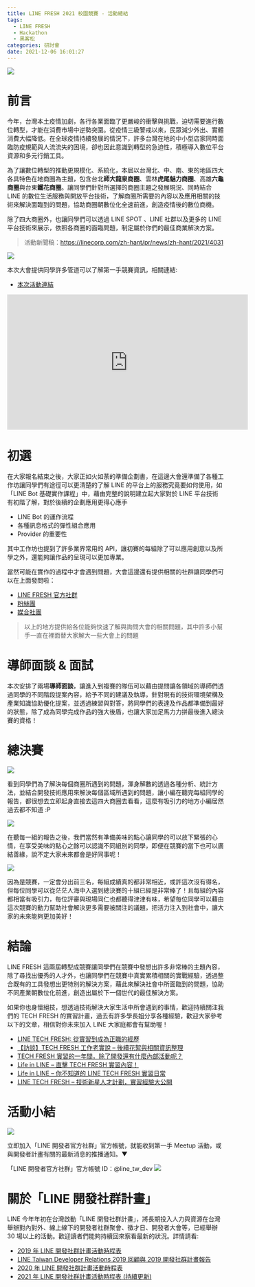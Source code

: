```yaml
---
title: LINE FRESH 2021 校園競賽 - 活動總結
tags:
  - LINE FRESH
  - Hackathon
  - 黑客松
categories: 研討會
date: 2021-12-06 16:01:27
---
```



![](https://nijialin.com/images/2021/fresh-2021/4.JPG)

# 前言

今年，台灣本土疫情加劇，各行各業面臨了更嚴峻的衝擊與挑戰，迫切需要進行數位轉型，才能在消費市場中逆勢突圍。從疫情三級警戒以來，民眾減少外出、實體消費大幅降低。在全球疫情持續發展的情況下，許多台灣在地的中小型店家同時面臨防疫規範與人流流失的困境，卻也因此意識到轉型的急迫性，積極導入數位平台資源和多元行銷工具。

為了讓數位轉型的推動更規模化、系統化，本屆以台灣北、中、南、東的地區四大各具特色在地商圈為主題，包含台北**師大龍泉商圈**、雲林**虎尾魅力商圈**、高雄**六龜商圈**與台東**鐵花商圈**。讓同學們針對所選擇的商圈主題之發展現況、同時結合 LINE 的數位生活服務與開放平台技術，了解商圈所需要的內容以及應用相關的技術來解決面臨到的問題，協助商圈朝數位化全速前進，創造疫情後的數位商機。

除了四大商圈外，也讓同學們可以透過 LINE SPOT 、LINE 社群以及更多的 LINE 平台技術來展示，依照各商圈的面臨問題，制定屬於你們的最佳商業解決方案。

> 活動新聞稿：https://linecorp.com/zh-hant/pr/news/zh-hant/2021/4031

![](https://nijialin.com/images/2021/fresh-2021/10.png)

本次大會提供同學許多管道可以了解第一手競賽資訊，相關連結:

- [本次活動連結](https://tw-fresh.line.me/)
<!-- more -->

<iframe width="560" height="315" src="https://www.youtube.com/embed/vBJ50m14dw0" title="YouTube video player" frameborder="0" allow="accelerometer; autoplay; clipboard-write; encrypted-media; gyroscope; picture-in-picture" allowfullscreen></iframe>

# 初選

在大家報名結束之後，大家正如火如荼的準備企劃書，在這邊大會還準備了各種工作坊讓同學們有途徑可以更清楚的了解 LINE 的平台上的服務究竟要如何使用，如「LINE Bot 基礎實作課程」中，藉由完整的說明建立起大家對於 LINE 平台技術有初階了解，對於後續的企劃應用更得心應手

<script async class="speakerdeck-embed" data-slide="24" data-id="0ec99040fbed4ad592fcf1c40dfa1f4e" data-ratio="1.77777777777778" src="//speakerdeck.com/assets/embed.js"></script>

- LINE Bot 的運作流程
- 各種訊息格式的彈性組合應用
- Provider 的重要性

<script async class="speakerdeck-embed" data-slide="6" data-id="0ec99040fbed4ad592fcf1c40dfa1f4e" data-ratio="1.77777777777778" src="//speakerdeck.com/assets/embed.js"></script>

其中工作坊也提到了許多業界常用的 API，讓初賽的每組除了可以應用創意以及所學之外，還能夠讓作品的呈現可以更加專業。

<script async class="speakerdeck-embed" data-slide="41" data-id="0ec99040fbed4ad592fcf1c40dfa1f4e" data-ratio="1.77777777777778" src="//speakerdeck.com/assets/embed.js"></script>

當然可能在實作的過程中才會遇到問題，大會這邊還有提供相關的社群讓同學們可以在上面發問啦：

- [LINE FRESH 官方社群](https://line.me/ti/g2/5HE7p2ZJqSWVmRhK0yf-yvulbn-ruJRM3cYVcw?utm_source=invitation&utm_medium=link_copy&utm_campaign=default)
- [粉絲團](https://www.facebook.com/LINEFRESHTW)
- [媒合社團](https://www.facebook.com/groups/1088588318552834)

> 以上的地方提供給各位能夠快速了解與詢問大會的相關問題，其中許多小幫手一直在裡面替大家解大一些大會上的問題

# 導師面談 & 面試

本次安排了兩場**導師面談**，讓進入到複賽的隊伍可以藉由提問讓各領域的導師們透過同學的不同階段提案內容，給予不同的建議及執導，針對現有的技術環境架構及產業知識協助優化提案，並透過練習與對答，將同學們的表達及作品都準備到最好的狀態，除了成為同學完成作品的強大後盾，也讓大家加足馬力力拼最後進入總決賽的資格！

# 總決賽

![](https://nijialin.com/images/2021/fresh-2021/1.JPG)

看到同學們為了解決每個商圈所遇到的問題，渾身解數的透過各種分析、統計方法，並結合開發技術應用來解決每個區域所遇到的問題，讓小編在聽完每組同學的報告，都很想去立即起身直接去這四大商圈去看看，這麼有吸引力的地方小編居然過去都不知道 :P

![](https://nijialin.com/images/2021/fresh-2021/3.JPG)

在聽每一組的報告之後，我們當然有準備美味的點心讓同學的可以放下緊張的心情，在享受美味的點心之餘可以認識不同組別的同學，即便在競賽的當下也可以廣結善緣，說不定大家未來都會是好同事呢！

![](https://nijialin.com/images/2021/fresh-2021/11.jpeg)

因為是競賽，一定會分出前三名，每組成績真的都非常相近，或許這次沒有得名，但每位同學可以從茫茫人海中入選到總決賽的十組已經是非常棒了！且每組的內容都相當有吸引力，每位評審與現場同仁也都聽得津津有味，希望每位同學可以藉由這次競賽的動力幫助社會解決更多需要被關注的議題，把活力注入到社會中，讓大家的未來能夠更加美好！

# 結論

LINE FRESH 這兩屆轉型成競賽讓同學們在競賽中發想出許多非常棒的主題內容，除了尋找出優秀的人才外，也讓同學們在競賽中真實累積相關的實戰經驗，透過整合既有的工具發想出更特別的解決方案，藉此來解決社會中所面臨到的問題，協助不同產業朝數位化前進，創造出屬於下一個世代的最佳解決方案。

<script async class="speakerdeck-embed" data-slide="52" data-id="0ec99040fbed4ad592fcf1c40dfa1f4e" data-ratio="1.77777777777778" src="//speakerdeck.com/assets/embed.js"></script>

如果你也身懷絕技，想透過技術解決大家生活中所會遇到的事情，歡迎持續關注我們的 TECH FRESH 的實習計畫，過去有許多學長姐分享各種經驗，歡迎大家參考以下的文章，相信對你未來加入 LINE 大家庭都會有幫助喔！

- [LINE TECH FRESH: 從實習到成為正職的經歷](https://engineering.linecorp.com/zh-hant/blog/from-line-tech-fresh-to-liner/)
- [【訪談】TECH FRESH 工作老實說 – 後續花絮與相關資訊整理](https://engineering.linecorp.com/zh-hant/blog/what-is-tech-fresh-interview/)
- [TECH FRESH 實習的一年間，除了開發還有什麼內部活動呢？](https://engineering.linecorp.com/zh-hant/blog/line-tech-fresh-2020-graduate/)
- [Life in LINE – 直擊 TECH FRESH 實習內容！](https://engineering.linecorp.com/zh-hant/blog/life-in-line-tech-fresh-sharing/)
- [Life in LINE – 你不知道的 LINE TECH FRESH 實習日常](https://engineering.linecorp.com/zh-hant/blog/line-tech-fresh-2021/)
- [LINE TECH FRESH – 技術新星人才計劃，實習經驗大公開](https://engineering.linecorp.com/zh-hant/blog/tech-fresh-2020/)

# 活動小結

![](https://nijialin.com/images/2021/fresh-2021/5.JPG)

立即加入「LINE 開發者官方社群」官方帳號，就能收到第一手 Meetup 活動，或與開發者計畫有關的最新消息的推播通知。▼

「LINE 開發者官方社群」官方帳號 ID：@line_tw_dev
![](https://www.evanlin.com/images/2020/line-tw-dev-qr.png)

# 關於「LINE 開發社群計畫」

LINE 今年年初在台灣啟動「LINE 開發社群計畫」，將長期投入人力與資源在台灣舉辦對內對外、線上線下的開發者社群聚會、徵才日、開發者大會等，已經舉辦 30 場以上的活動。歡迎讀者們能夠持續回來察看最新的狀況。詳情請看:

- [2019 年 LINE 開發社群計畫活動時程表](https://engineering.linecorp.com/zh-hant/blog/line-taiwan-developer-relations-2019-plan/)
- [LINE Taiwan Developer Relations 2019 回顧與 2019 開發社群計畫報告](https://engineering.linecorp.com/zh-hant/blog/line-taiwan-developer-relations-2019/)
- [2020 年 LINE 開發社群計畫活動時程表](https://engineering.linecorp.com/zh-hant/blog/2020-line-tw-devrel/)
- [2021 年 LINE 開發社群計畫活動時程表 (持續更新)](https://engineering.linecorp.com/zh-hant/blog/2021-line-tw-devrel/)

<style>
  section.compact {
    font-size: 150%  
  }
  img[alt~="center"] {
    display: block;
    margin: 0 auto;
  }
</style>
